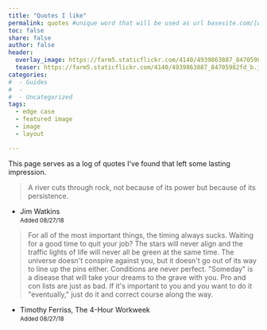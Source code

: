 ```yaml
---
title: "Quotes I like"
permalink: quotes #unique word that will be used as url basesite.com/[word]
toc: false
share: false
author: false
header:
  overlay_image: https://farm5.staticflickr.com/4140/4939863887_84705982fd_b.jpg
  teaser: https://farm5.staticflickr.com/4140/4939863887_84705982fd_b.jpg
categories:
#  - Guides
#  -
#  - Uncategorized
tags:
  - edge case
  - featured image
  - image
  - layout

---
```

This page serves as a log of quotes I've found that left some lasting impression.


> A river cuts through rock, not because of its power but because of its persistence.
><br> <cite>
- Jim Watkins
<br><small>Added 08/27/18</small>
</cite>

>For all of the most important things, the timing always sucks. Waiting for a good time to quit your job? The stars will never align and the traffic lights of life will never all be green at the same time. The universe doesn't conspire against you, but it doesn't go out of its way to line up the pins either. Conditions are never perfect. "Someday" is a disease that will take your dreams to the grave with you. Pro and con lists are just as bad. If it's important to you and you want to do it "eventually," just do it and correct course along the way.
><br> <cite>
- Timothy Ferriss, The 4-Hour Workweek
<br><small>Added 08/27/18</small>
</cite>


<!--<ul>
{% for quote in site.data.quotes %}
  <li>
    > {{quote.quote}}
    <br> <cite>
    - {{quote.name}}
    <br><small>{{quote.dateAdded}}</small>
    </cite>
  </li>
{% endfor %}
</ul>--> 
